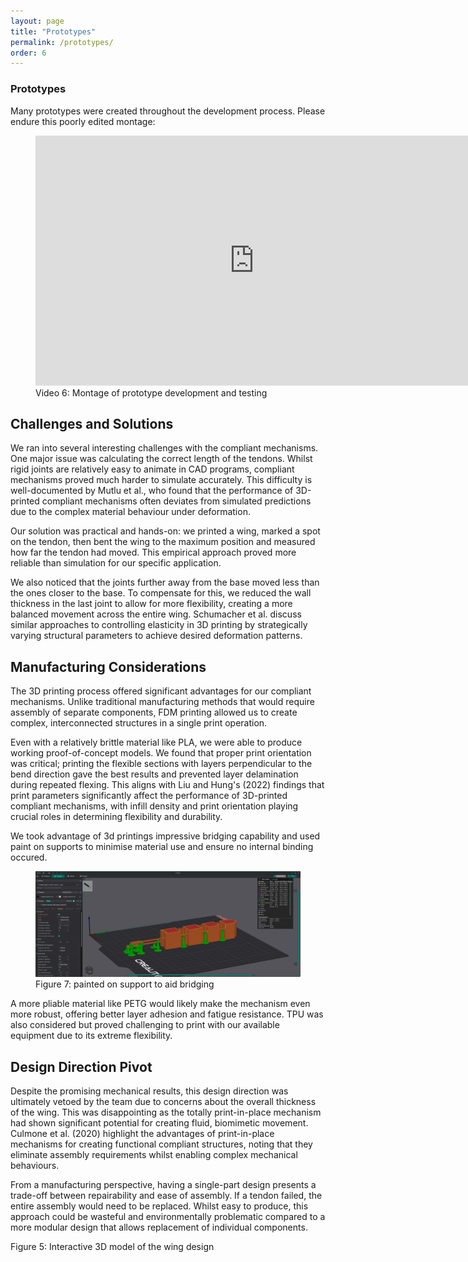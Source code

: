 ```yaml
---
layout: page
title: "Prototypes"
permalink: /prototypes/
order: 6
---
```


### Prototypes

Many prototypes were created throughout the development process. Please endure this poorly edited montage:

<figure>
  <iframe width="700" height="400" src="https://www.youtube.com/embed/eGq_Y_jL0Yc?cc_load_policy=1" frameborder="0" allowfullscreen></iframe>
  <figcaption>Video 6: Montage of prototype development and testing</figcaption>   
</figure>

## Challenges and Solutions

We ran into several interesting challenges with the compliant mechanisms. One major issue was calculating the correct length of the tendons. Whilst rigid joints are relatively easy to animate in CAD programs, compliant mechanisms proved much harder to simulate accurately. This difficulty is well-documented by Mutlu et al., who found that the performance of 3D-printed compliant mechanisms often deviates from simulated predictions due to the complex material behaviour under deformation.

Our solution was practical and hands-on: we printed a wing, marked a spot on the tendon, then bent the wing to the maximum position and measured how far the tendon had moved. This empirical approach proved more reliable than simulation for our specific application.

We also noticed that the joints further away from the base moved less than the ones closer to the base. To compensate for this, we reduced the wall thickness in the last joint to allow for more flexibility, creating a more balanced movement across the entire wing. Schumacher et al. discuss similar approaches to controlling elasticity in 3D printing by strategically varying structural parameters to achieve desired deformation patterns.

## Manufacturing Considerations

The 3D printing process offered significant advantages for our compliant mechanisms. Unlike traditional manufacturing methods that would require assembly of separate components, FDM printing allowed us to create complex, interconnected structures in a single print operation.

Even with a relatively brittle material like PLA, we were able to produce working proof-of-concept models. We found that proper print orientation was critical; printing the flexible sections with layers perpendicular to the bend direction gave the best results and prevented layer delamination during repeated flexing. This aligns with Liu and Hung's (2022) findings that print parameters significantly affect the performance of 3D-printed compliant mechanisms, with infill density and print orientation playing crucial roles in determining flexibility and durability.

We took advantage of 3d printings impressive bridging capability and used paint on supports to minimise material use and ensure no internal binding occured.

<figure>
  <img src="/images/paint.png" alt="cad sketch" width="500">
  <figcaption>Figure 7: painted on support to aid bridging</figcaption>
</figure>

A more pliable material like PETG would likely make the mechanism even more robust, offering better layer adhesion and fatigue resistance. TPU was also considered but proved challenging to print with our available equipment due to its extreme flexibility.

## Design Direction Pivot

Despite the promising mechanical results, this design direction was ultimately vetoed by the team due to concerns about the overall thickness of the wing. This was disappointing as the totally print-in-place mechanism had shown significant potential for creating fluid, biomimetic movement. Culmone et al. (2020) highlight the advantages of print-in-place mechanisms for creating functional compliant structures, noting that they eliminate assembly requirements whilst enabling complex mechanical behaviours.

From a manufacturing perspective, having a single-part design presents a trade-off between repairability and ease of assembly. If a tendon failed, the entire assembly would need to be replaced. Whilst easy to produce, this approach could be wasteful and environmentally problematic compared to a more modular design that allows replacement of individual components.

<div class="stl-viewer-container">
  <script src="https://embed.github.com/view/3d/Ki-D-Talbot/Ki-D-Talbot.github.io/main/models/show.stl">
  </script>
</div>
<figcaption>Figure 5: Interactive 3D model of the wing design</figcaption